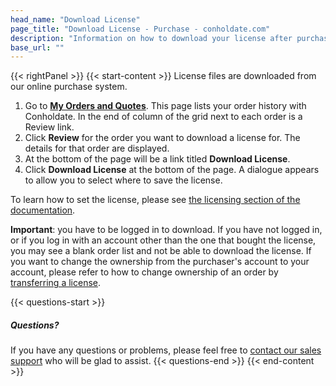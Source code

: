 ```yaml
---
head_name: "Download License"
page_title: "Download License - Purchase - conholdate.com"
description: "Information on how to download your license after purchase."
base_url: ""
---
```

{{< rightPanel >}}
{{< start-content >}}
License files are downloaded from our online purchase system.

1. Go to [**My Orders and Quotes**](https://purchase.conholdate.com/orders).
This page lists your order history with Conholdate. In the end of column of the grid next to each order is a Review link.
2. Click **Review** for the order you want to download a license for.
The details for that order are displayed.
3. At the bottom of the page will be a link titled **Download License**.
4. Click **Download License** at the bottom of the page.
A dialogue appears to allow you to select where to save the license.

To learn how to set the license, please see [the licensing section of the documentation](/policies/use-license).

**Important**: you have to be logged in to download. If you have not logged in, or if you log in with an account other than the one that bought the license, you may see a blank order list and not be able to download the license. If you want to change the ownership from the purchaser's account to your account, please refer to how to change ownership of an order by [transferring a license](/policies/transfer-license-ownership).

{{< questions-start >}}
##### Questions?
If you have any questions or problems, please feel free to [contact our sales support](https://about.conholdate.com/contact/) who will be glad to assist.
{{< questions-end >}}
{{< end-content >}}